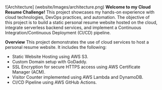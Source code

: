 ![Architecture] (website/Images/architecture.png)
**Welcome to my Cloud Resume Challenge!** This project showcases my hands-on experience with cloud technologies, DevOps practices, and automation. The objective of this project is to build a static personal resume website hosted on the cloud, integrate serverless backend services, and implement a Continuous Integration/Continuous Deployment (CI/CD) pipeline.

**Overview**
This project demonstrates the use of cloud services to host a personal resume website. It includes the following:

- Static Website Hosting using AWS S3.
- Custom Domain setup with GoDaddy.
- SSL Encryption for secure HTTPS access using AWS Certificate Manager (ACM).
- Visitor Counter implemented using AWS Lambda and DynamoDB.
- CI/CD Pipeline using AWS GitHub Actions.
